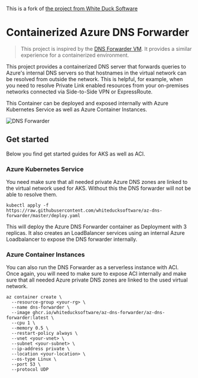 This is a fork of [the project from White Duck Software](https://github.com/whiteducksoftware/az-dns-forwarder)

# Containerized Azure DNS Forwarder

> This project is inspired by the [DNS Forwarder VM](https://github.com/Azure/azure-quickstart-templates/tree/master/301-dns-forwarder/). It provides a similar experience for a containerized environment. 

This project provides a containerized DNS server that forwards queries to Azure's internal DNS servers so that hostnames in the virtual network can be resolved from outside the network. This is helpful, for example, when you need to resolve Private Link enabled resources from your on-premises networks connected via Side-to-Side VPN or ExpressRoute. 

This Container can be deployed and exposed internally with Azure Kubernetes Service as well as Azure Container Instances.

![DNS Forwarder](https://docs.microsoft.com/en-us/azure/private-link/media/private-endpoint-dns/hybrid-scenario.png)

## Get started
Below you find get started guides for AKS as well as ACI.

### Azure Kubernetes Service

You need make sure that all needed private Azure DNS zones are linked to the virtual network used for AKS. Without this the DNS forwarder will not be able to resolve them.

```
kubectl apply -f https://raw.githubusercontent.com/whiteducksoftware/az-dns-forwarder/master/deploy.yaml
```

This will deploy the Azure DNS Forwarder container as Deployment with 3 replicas. It also creates an LoadBalancer services using an internal Azure Loadbalancer to expose the DNS forwarder internally. 

### Azure Container Instances

You can also run the DNS Forwarder as a serverless instance with ACI. Once again, you will need to make sure to expose ACI internally and make sure that all needed Azure private DNS zones are linked to the used virtual network.

```
az container create \
  --resource-group <your-rg> \
  --name dns-forwarder \
  --image ghcr.io/whiteducksoftware/az-dns-forwarder/az-dns-forwarder:latest \
  --cpu 1 \
  --memory 0.5 \
  --restart-policy always \
  --vnet <your-vnet> \
  --subnet <your-subnet> \
  --ip-address private \
  --location <your-location> \
  --os-type Linux \
  --port 53 \
  --protocol UDP
```

